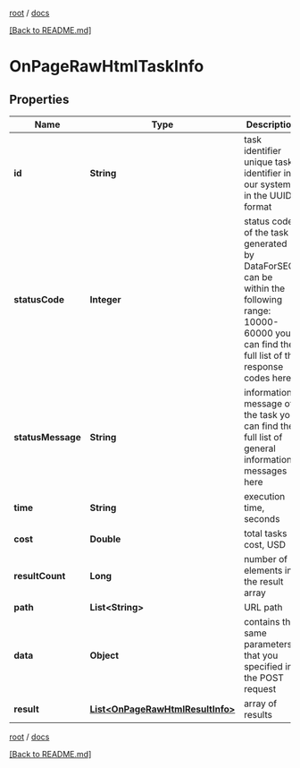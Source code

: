 [root](./../ "root") / [docs](./ "docs")

[[Back to README.md]](./../README.md "[Back to README.md]")

# OnPageRawHtmlTaskInfo

## Properties

| Name | Type | Description | Notes |
|------------ | ------------- | ------------- | -------------|
|**id** | **String** | task identifier unique task identifier in our system in the UUID format |  [optional] |
|**statusCode** | **Integer** | status code of the task generated by DataForSEO, can be within the following range: 10000-60000 you can find the full list of the response codes here |  [optional] |
|**statusMessage** | **String** | informational message of the task you can find the full list of general informational messages here |  [optional] |
|**time** | **String** | execution time, seconds |  [optional] |
|**cost** | **Double** | total tasks cost, USD |  [optional] |
|**resultCount** | **Long** | number of elements in the result array |  [optional] |
|**path** | **List&lt;String&gt;** | URL path |  [optional] |
|**data** | **Object** | contains the same parameters that you specified in the POST request |  [optional] |
|**result** | [**List&lt;OnPageRawHtmlResultInfo&gt;**](OnPageRawHtmlResultInfo.md) | array of results |  [optional] |

[root](./../ "root") / [docs](./ "docs")

[[Back to README.md]](./../README.md "[Back to README.md]")